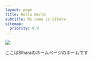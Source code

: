 ```yaml
---
layout: page
title: Hello World
subtitle: My name is SIhara
sitemap:
  priority: 0.9
---
```


<img src="{{ '/assets/img/pudhina.jpg' | prepend: site.baseurl }}" id="about-img">

<div id="describe-text">
	<p>ここはSIharaのホームページのホームです</p>
</div>
